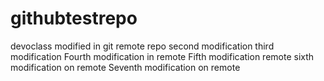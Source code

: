# githubtestrepo
devoclass
modified in git remote repo
second modification
third modification
Fourth modification in remote
Fifth modification remote
sixth modification on remote
Seventh modification on remote
